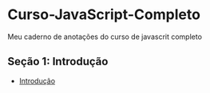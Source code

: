 # Curso-JavaScript-Completo

Meu caderno de anotações do curso de javascrit completo

## Seção 1: Introdução

- [Introdução](./secao1-introducao/00-introducao.md)
